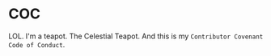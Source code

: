 # COC

LOL.
I'm a teapot.
The Celestial Teapot.
And this is my `Contributor Covenant Code of Conduct`.
